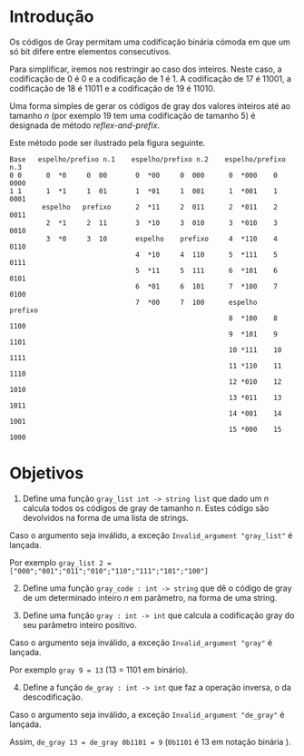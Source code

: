 <script>
MathJax = {
  loader: {load: ['input/asciimath', 'output/chtml']},
  asciimath: {
    delimiters: [['$','$'], ['`','`']]
  }
}
</script>

<script src="https://polyfill.io/v3/polyfill.min.js?features=es6"></script>
<script type="text/javascript" id="MathJax-script" async
  src="https://cdn.jsdelivr.net/npm/mathjax@3/es5/startup.js"></script>

# Introdução

Os códigos de Gray permitam uma codificação binária cómoda em que um só bit difere entre elementos consecutivos. 

Para simplificar, iremos  nos restringir ao caso dos inteiros. Neste caso, a codificação de $0$ é $0$ e a codificação de $1$ é $1$. A codificação de $17$ é $11001$, a codificação de 18 é $11011$ e a
codificação de $19$ é $11010$. 

Uma forma simples de gerar os códigos de gray dos valores inteiros até ao tamanho $n$ (por exemplo $19$ tem uma codificação de tamanho $5$) é designada de método *reflex-and-prefix*.

Este método pode ser ilustrado pela figura seguinte.

```pseudocode
Base   espelho/prefixo n.1    espelho/prefixo n.2    espelho/prefixo n.3       
0 0      0  *0     0  00       0  *00     0  000      0  *000    0  0000
1 1      1  *1     1  01       1  *01     1  001      1  *001    1  0001 
        espelho   prefixo      2  *11     2  011      2  *011    2  0011
         2  *1     2  11       3  *10     3  010      3  *010    3  0010
         3  *0     3  10       espelho    prefixo     4  *110    4  0110
                               4  *10     4  110      5  *111    5  0111
                               5  *11     5  111      6  *101    6  0101
                               6  *01     6  101      7  *100    7  0100
                               7  *00     7  100      espelho    prefixo
                                                      8  *100    8  1100
                                                      9  *101    9  1101
                                                      10 *111    10 1111
                                                      11 *110    11 1110
                                                      12 *010    12 1010       
                                                      13 *011    13 1011
                                                      14 *001    14 1001 
                                                      15 *000    15 1000
```

# Objetivos

1. Define uma função `gray_list int -> string list` que dado um $n$ calcula todos os códigos de  gray  de tamanho $n$. Estes código são devolvidos na forma de uma lista de strings.

Caso o argumento seja inválido, a exceção `Invalid_argument "gray_list"` é lançada.

Por exemplo `gray_list 2 = ["000";"001";"011";"010";"110";"111";"101";"100"]`

2. Define uma função `gray_code : int -> string` que dê o código de gray de um determinado inteiro $n$ em parâmetro, na forma de uma string.

3. Define uma função `gray : int -> int` que calcula a codificação gray do seu parâmetro inteiro positivo. 

Caso o argumento seja inválido, a exceção `Invalid_argument "gray"` é lançada.

Por exemplo `gray 9 = 13`  (13 = 1101 em binário).

4. Define a função `de_gray : int -> int` que faz a operação inversa, o da descodificação.

Caso o argumento seja inválido, a exceção `Invalid_argument "de_gray"` é lançada.

Assim, `de_gray 13 = de_gray 0b1101 = 9` (`0b1101` é 13 em notação binária ).
